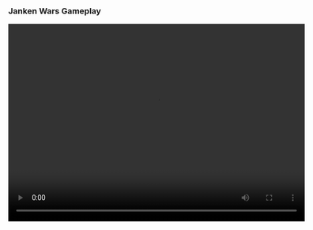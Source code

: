### Janken Wars Gameplay

<video width="600" height="400" controls>
  <source src="path-to-your-video.mp4" type="video/mp4">
  Your browser does not support the video tag.
</video>